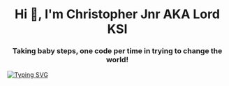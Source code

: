 <h1 align="center">Hi 👋, I'm Christopher Jnr AKA Lord KSI  </h1>
<h3 align="center"> Taking baby steps, one code per time in trying to change the world!</h3>

[![Typing SVG](https://readme-typing-svg.demolab.com/?lines=Exploring+the+world+of+coding,+and+creating+innovative+solutions;One+line+of+code+at+a+time.+Na+God+get+Power)](https://git.io/typing-svg)

